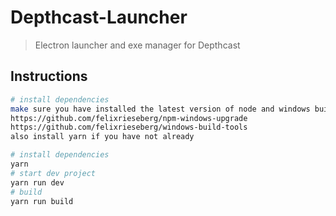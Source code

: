# Depthcast-Launcher

> Electron launcher and exe manager for Depthcast

## Instructions

``` bash
# install dependencies
make sure you have installed the latest version of node and windows build tools:
https://github.com/felixrieseberg/npm-windows-upgrade
https://github.com/felixrieseberg/windows-build-tools
also install yarn if you have not already

# install dependencies
yarn
# start dev project
yarn run dev
# build
yarn run build

```
